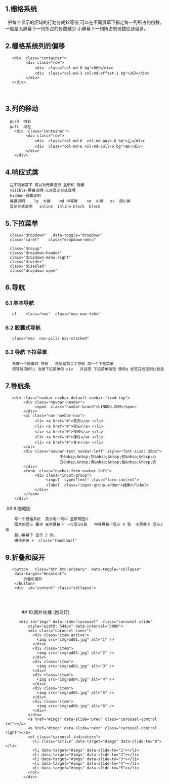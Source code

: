 ## 1.栅格系统 

      把每个显示的区域的行划分成12等份,可以在不同屏幕下指定每一列所占的份数。一般是大屏幕下一列所占的份数越少 小屏幕下一列所占的份数应该偏多。
   
## 2.栅格系统列的偏移 

       <div  class="container">
             <div class="row">
                 <div  class="col-md-8 bg">8份</div>
                 <div  class="col-md-3 col-md-offset-1 bg">3份</div>
             </div>
       </div> 
   
## 3.列的移动 

      push  向右
      pull  向左 
        <div  class="container">
             <div class="row">
                 <div  class="col-md-6  col-md-push-6 bg">左</div>
                 <div  class="col-md-6 col-md-pull-6 bg">右</div>
             </div>
        </div>

## 4.响应式类 

      在不同屏幕下 可以对元素进行 显示和 隐藏 
      visible-屏幕说明-元素显示方式说明 
      hidden-屏幕说明  
      屏幕说明    lg  大屏    md 中等屏    sm  小屏   xs  超小屏 
      显示方式说明   inline  inline-block  block 
 
## 5.下拉菜单 

      class="dropdown"   data-toggle="dropdown"
      class="caret"    class="dropdown-menu"

      class="dropup"   
      class="dropdown-header"
      class="dropdown-menu-right"
      class="divider"  
      class="disabled" 
      class="dropdown open" 
  
## 6.导航

  ### 6.1 基本导航
  
       ul    class="nav"  class="nav nav-tabs"
    
  ### 6.2 胶囊式导航
  
       class="nav  nav-pills nav-stacked" 
    
  ### 6.3 导航 下拉菜单 
  
       先做一个胶囊式 导航   然后给第二个导航 加一个下拉菜单
       把导航项的li 当做下拉菜单的 div   并且把 下拉菜单按钮 使用a 标签完成否则比较丑
       
 ## 7.导航条 
 
       <div class="navbar navbar-default navbar-fixed-top">
            <div class="navbar-header">
                 <span  class="navbar-brand">LINGDU.COM</span>
            </div>
            <ul class="nav navbar-nav">
                 <li> <a href="#">首页</a> </li>
                 <li> <a href="#">笔记</a> </li>
                 <li> <a href="#">视频</a> </li>
                 <li> <a href="#">课件</a> </li>
                 <li> <a href="#">关于</a> </li>
            </ul>
            <div class="navbar-text navbar-left" style="font-size: 20px">
                            不&nbsp;&nbsp;忘&nbsp;&nbsp;初&nbsp;&nbsp;心   
                            方&nbsp;&nbsp;得&nbsp;&nbsp;始&nbsp;&nbsp;终 
            </div>
            <form  class="navbar-form navbar-left">
                 <div class="input-group">
                      <input  type="text" class="form-control">
                      <label  class="input-group-addon">搜索</label>
                 </div>
            </form>
        </div>
    
  ## 8.缩略图
  
        写一个栅格系统  要求每一列中 显示有图片 
        图片的显示 要求 在大屏幕下 一行显示6张   中等屏幕下显示 4 张  小屏幕下 显示3张  
        超小屏幕下 显示 2 张。
        栅格系统 +  class="thumbnail" 
    
  ## 9.折叠和展开
  
       <button   class="btn btn-primary"  data-toggle="collapse" 
        data-target="#content">
            折叠和展开
        </button>
        <div  id="content" class="collapse">
        <pre></pre>
        </div>
    
  ## 10.图片轮播 (跑马灯)
  
          <div id="imgs" data-ride="carousel"  class="carousel slide" 
              style="width: 544px" data-interval="3000">
              <div class="carousel-inner">
                <div class="item active">
                  <img src="img/ad01.jpg" alt="1" />
                </div>
                <div class="item">
                  <img src="img/ad02.jpg" alt="2" />
                </div>
                <div class="item">
                  <img src="img/ad03.jpg" alt="3" />
                </div>
                <div class="item">
                  <img src="img/ad04.jpg" alt="4" />
                </div>
                <div class="item">
                  <img src="img/ad05.jpg" alt="5" />
                </div>
                <div class="item">
                  <img src="img/ad06.jpg" alt="6" />
                </div>
              </div>
              <a href="#imgs" data-slide="prev" class="carousel-control let"></a>
              <a href="#imgs" data-slide="next" class="carousel-control right"></a>
              <ol class="carousel-indicators">
                <li class="active" data-target="#imgs" data-slide-to="0"></li>
                <li data-target="#imgs" data-slide-to="1"></li>
                <li data-target="#imgs" data-slide-to="2"></li>
                <li data-target="#imgs" data-slide-to="3"></li>
                <li data-target="#imgs" data-slide-to="4"></li>
                <li data-target="#imgs" data-slide-to="5"></li>
              </ol>
            </div>
